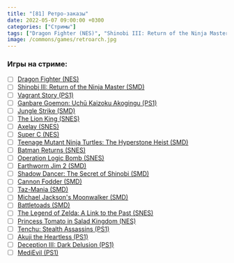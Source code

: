 ```yaml
---
title: "[81] Ретро-заказы"
date: 2022-05-07 09:00:00 +0300
categories: ["Стримы"]
tags: ["Dragon Fighter (NES)", "Shinobi III: Return of the Ninja Master (SMD)", "Vagrant Story (PS1)", "Ganbare Goemon: Uchū Kaizoku Akogingu (PS1)", "Jungle Strike (SMD)", "The Lion King (SNES)", "Axelay (SNES)", "Super C (NES)", "Teenage Mutant Ninja Turtles: The Hyperstone Heist (SMD)", "Batman Returns (SNES)", "Operation Logic Bomb (SNES)", "Earthworm Jim 2 (SMD)", "Shadow Dancer: The Secret of Shinobi (SMD)", "Cannon Fodder (SMD)", "Taz-Mania (SMD)", "Michael Jackson's Moonwalker (SMD)", "Battletoads (SMD)", "The Legend of Zelda: A Link to the Past (SNES)", "Princess Tomato in Salad Kingdom (NES)", "Tenchu: Stealth Assassins (PS1)", "Akuji the Heartless (PS1)", "Deception III: Dark Delusion (PS1)", "MediEvil (PS1)"]
image: /commons/games/retroarch.jpg
---
```


### Игры на стриме:
+ [ ] [Dragon Fighter (NES)](/tags/dragon-fighter-nes)
+ [ ] [Shinobi III: Return of the Ninja Master (SMD)](/tags/shinobi-iii-return-of-the-ninja-master-smd)
+ [ ] [Vagrant Story (PS1)](/tags/vagrant-story-ps1)
+ [ ] [Ganbare Goemon: Uchū Kaizoku Akogingu (PS1)](/tags/ganbare-goemon-uchū-kaizoku-akogingu-ps1)
+ [ ] [Jungle Strike (SMD)](/tags/jungle-strike-smd)
+ [ ] [The Lion King (SNES)](/tags/the-lion-king-snes)
+ [ ] [Axelay (SNES)](/tags/axelay-snes)
+ [ ] [Super C (NES)](/tags/super-c-nes)
+ [ ] [Teenage Mutant Ninja Turtles: The Hyperstone Heist (SMD)](/tags/teenage-mutant-ninja-turtles-the-hyperstone-heist-smd)
+ [ ] [Batman Returns (SNES)](/tags/batman-returns-snes)
+ [ ] [Operation Logic Bomb (SNES)](/tags/operation-logic-bomb-snes)
+ [ ] [Earthworm Jim 2 (SMD)](/tags/earthworm-jim-2-smd)
+ [ ] [Shadow Dancer: The Secret of Shinobi (SMD)](/tags/shadow-dancer-the-secret-of-shinobi-smd)
+ [ ] [Cannon Fodder (SMD)](/tags/cannon-fodder-smd)
+ [ ] [Taz-Mania (SMD)](/tags/taz-mania-smd)
+ [ ] [Michael Jackson's Moonwalker (SMD)](/tags/michael-jackson-s-moonwalker-smd)
+ [ ] [Battletoads (SMD)](/tags/battletoads-smd)
+ [ ] [The Legend of Zelda: A Link to the Past (SNES)](/tags/the-legend-of-zelda-a-link-to-the-past-snes)
+ [ ] [Princess Tomato in Salad Kingdom (NES)](/tags/princess-tomato-in-salad-kingdom-nes)
+ [ ] [Tenchu: Stealth Assassins (PS1)](/tags/tenchu-stealth-assassins-ps1)
+ [ ] [Akuji the Heartless (PS1)](/tags/akuji-the-heartless-ps1)
+ [ ] [Deception III: Dark Delusion (PS1)](/tags/deception-iii-dark-delusion-ps1)
+ [ ] [MediEvil (PS1)](/tags/medievil-ps1)
